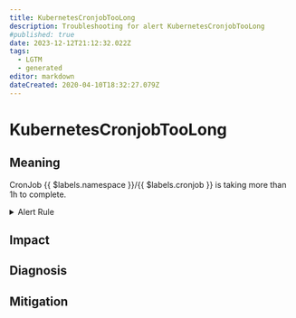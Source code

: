 ```yaml
---
title: KubernetesCronjobTooLong
description: Troubleshooting for alert KubernetesCronjobTooLong
#published: true
date: 2023-12-12T21:12:32.022Z
tags: 
  - LGTM
  - generated
editor: markdown
dateCreated: 2020-04-10T18:32:27.079Z
---
```


# KubernetesCronjobTooLong

## Meaning
[//]: # "Short paragraph that explains what the alert means"
CronJob {{ $labels.namespace }}/{{ $labels.cronjob }} is taking more than 1h to complete.

<details>
  <summary>Alert Rule</summary>

{{% rule "kubernetes/kubestate-exporter.yml" "KubernetesCronjobTooLong" %}}

{{% comment %}}

```yaml
alert: KubernetesCronjobTooLong
expr: time() - kube_cronjob_next_schedule_time > 3600
for: 0m
labels:
    severity: warning
annotations:
    summary: Kubernetes CronJob too long ({{ $labels.namespace }}/{{ $labels.cronjob }})
    description: |-
        CronJob {{ $labels.namespace }}/{{ $labels.cronjob }} is taking more than 1h to complete.
          VALUE = {{ $value }}
          LABELS = {{ $labels }}
    runbook: https://github.com/srerun/prometheus-alerts/blob/main/content/runbooks/kubestate-exporter/KubernetesCronjobTooLong.md

```

{{% /comment %}}

</details>


## Impact
[//]: # "What could / will happen if the alert is not addressed"



## Diagnosis
[//]: # "Steps to take to identify the cause of the problem"



## Mitigation
[//]: # "The steps necessary to resolve the alert"
